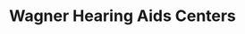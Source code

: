 ---
title: "Wagner Hearing Aids Centers"
url: /charlottesville/wagner-hearing-aids-centers/
shop: hearing aids
---